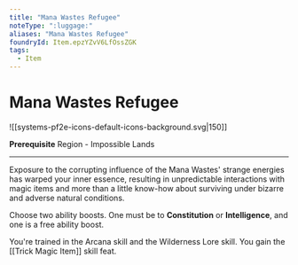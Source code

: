 ```yaml
---
title: "Mana Wastes Refugee"
noteType: ":luggage:"
aliases: "Mana Wastes Refugee"
foundryId: Item.epzYZvV6LfOssZGK
tags:
  - Item
---
```


# Mana Wastes Refugee
![[systems-pf2e-icons-default-icons-background.svg|150]]

**Prerequisite** Region - Impossible Lands

* * *

Exposure to the corrupting influence of the Mana Wastes' strange energies has warped your inner essence, resulting in unpredictable interactions with magic items and more than a little know-how about surviving under bizarre and adverse natural conditions.

Choose two ability boosts. One must be to **Constitution** or **Intelligence**, and one is a free ability boost.

You're trained in the Arcana skill and the Wilderness Lore skill. You gain the [[Trick Magic Item]] skill feat.
